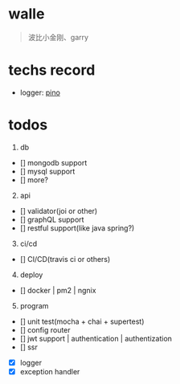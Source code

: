 # walle

> 波比小金刚、garry

# techs record

* logger: [pino](http://getpino.io/#/docs/web?id=koa)

# todos

1. db

- [] mongodb support
- [] mysql support
- [] more?

2. api

- [] validator(joi or other)
- [] graphQL support
- [] restful support(like java spring?)

3. ci/cd

- [] CI/CD(travis ci or others)

4. deploy

- [] docker | pm2 | ngnix

5. program

- [] unit test(mocha + chai + supertest)
- [] config router 
- [] jwt support | authentication | authentization
- [] ssr
- [x] logger
- [x] exception handler
